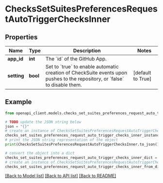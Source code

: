 # ChecksSetSuitesPreferencesRequestAutoTriggerChecksInner


## Properties

Name | Type | Description | Notes
------------ | ------------- | ------------- | -------------
**app_id** | **int** | The &#x60;id&#x60; of the GitHub App. | 
**setting** | **bool** | Set to &#x60;true&#x60; to enable automatic creation of CheckSuite events upon pushes to the repository, or &#x60;false&#x60; to disable them. | [default to True]

## Example

```python
from openapi_client.models.checks_set_suites_preferences_request_auto_trigger_checks_inner import ChecksSetSuitesPreferencesRequestAutoTriggerChecksInner

# TODO update the JSON string below
json = "{}"
# create an instance of ChecksSetSuitesPreferencesRequestAutoTriggerChecksInner from a JSON string
checks_set_suites_preferences_request_auto_trigger_checks_inner_instance = ChecksSetSuitesPreferencesRequestAutoTriggerChecksInner.from_json(json)
# print the JSON string representation of the object
print(ChecksSetSuitesPreferencesRequestAutoTriggerChecksInner.to_json())

# convert the object into a dict
checks_set_suites_preferences_request_auto_trigger_checks_inner_dict = checks_set_suites_preferences_request_auto_trigger_checks_inner_instance.to_dict()
# create an instance of ChecksSetSuitesPreferencesRequestAutoTriggerChecksInner from a dict
checks_set_suites_preferences_request_auto_trigger_checks_inner_from_dict = ChecksSetSuitesPreferencesRequestAutoTriggerChecksInner.from_dict(checks_set_suites_preferences_request_auto_trigger_checks_inner_dict)
```
[[Back to Model list]](../README.md#documentation-for-models) [[Back to API list]](../README.md#documentation-for-api-endpoints) [[Back to README]](../README.md)


